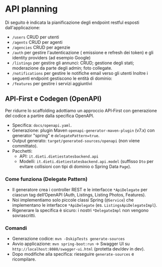 # API planning
Di seguito è indicata la pianificazione degli endpoint restful esposti dall'applicazione:
- `/users` CRUD per utenti
- `/agents` CRUD per agenti
- `/agencies` CRUD per agenzie
- `/auth` per gestire l'autenticazione ( emissione e refresh dei token) e gli identity providers (ad esempio Google)
- `/listings` per gestire gli annunci: CRUD; gestione degli stati; moderazione da parte degli admin; foto collegate.
- `/notifications` per gestire le notifiche email verso gli utenti
Inoltre i seguenti endpoint gestiscono le entità di dominio:
- `/features` per gestire i servizi aggiuntivi


## API‑First e Codegen (OpenAPI)
Per ridurre lo scaffolding adottiamo un approccio API‑First con generazione del codice a partire dalla specifica OpenAPI.
- Specifica: `docs/openapi.yaml`.
- Generazione: plugin Maven `openapi-generator-maven-plugin` (v7.x) con generator "spring" e `delegatePattern=true`.
- Output generato: `target/generated-sources/openapi` (non viene committato).
- Pacchetti:
    - API: `it.dieti.dietiestatesbackend.api`
    - Modelli: `it.dieti.dietiestatesbackend.api.model` (suffisso `Dto` per evitare collisioni con tipi di dominio o Spring Data `Page`).

### Come funziona (Delegate Pattern)
- Il generatore crea i controller REST e le interfacce `*ApiDelegate` per ciascun tag dell’OpenAPI (Auth, Listings, Listing Photos, Features).
- Noi implementiamo solo piccole classi Spring (`@Service`) che implementano le interfacce `*ApiDelegate` (es. `ListingsApiDelegateImpl`).
- Rigenerare la specifica è sicuro: i nostri `*DelegateImpl` non vengono sovrascritti.

### Comandi
- Generazione codice: `mvn -DskipTests generate-sources`
- Avvio applicazione: `mvn spring-boot:run` → Swagger UI su `http://localhost:8080/swagger-ui.html` (protetta dev/dev in dev).
- Dopo modifiche alla specifica: rieseguire `generate-sources` e ricompilare.
